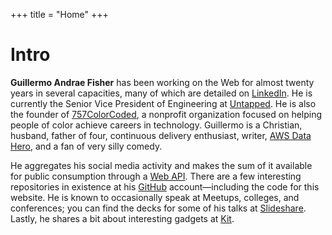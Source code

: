 +++
title = "Home"
+++
# Intro

**Guillermo Andrae Fisher** has been working on the Web for almost twenty years in several capacities, many of which are detailed on [LinkedIn](https://linkedin.com/in/guillermoandrae). He is currently the Senior Vice President of Engineering at [Untapped](https://untapped.io). He is also the founder of [757ColorCoded](https://757colorcoded.org), a nonprofit organization focused on helping people of color achieve careers in technology. Guillermo is a Christian, husband, father of four, continuous delivery enthusiast, writer, [AWS Data Hero](https://aws.amazon.com/developer/community/heroes/guillermo-fisher/), and a fan of very silly comedy.

He aggregates his social media activity and makes the sum of it available for public consumption through a [Web API](https://api.guillermoandraefisher.com/posts). There are a few interesting repositories in existence at his [GitHub](https://github.com/guillermoandrae) account&mdash;including the code for this website. He is known to occasionally speak at Meetups, colleges, and conferences; you can find the decks for some of his talks at [Slideshare](https://www.slideshare.net/GuillermoAFisher). Lastly, he shares a bit about interesting gadgets at [Kit](https://kit.co/guillermoandrae).
